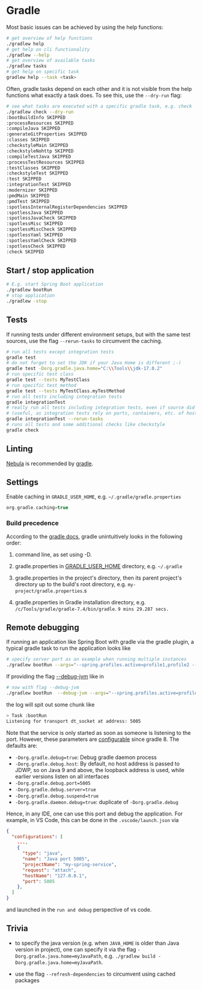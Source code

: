 # Gradle

Most basic issues can be achieved by using the help functions:

```bash
# get overview of help functions
./gradlew help
# get help on cli functionality
./gradlew --help
# get overview of available tasks
./gradlew tasks
# get help on specific task
gradlew help --task <task>
```

Often, gradle tasks depend on each other and it is not visible from the help functions what exactly a task does. To see this, use the `--dry-run` flag:

```bash
# see what tasks are executed with a specific gradle task, e.g. check
./gradlew check --dry-run
:bootBuildInfo SKIPPED
:processResources SKIPPED
:compileJava SKIPPED
:generateGitProperties SKIPPED
:classes SKIPPED
:checkstyleMain SKIPPED
:checkstyleNohttp SKIPPED
:compileTestJava SKIPPED
:processTestResources SKIPPED
:testClasses SKIPPED
:checkstyleTest SKIPPED
:test SKIPPED
:integrationTest SKIPPED
:modernizer SKIPPED
:pmdMain SKIPPED
:pmdTest SKIPPED
:spotlessInternalRegisterDependencies SKIPPED
:spotlessJava SKIPPED
:spotlessJavaCheck SKIPPED
:spotlessMisc SKIPPED
:spotlessMiscCheck SKIPPED
:spotlessYaml SKIPPED
:spotlessYamlCheck SKIPPED
:spotlessCheck SKIPPED
:check SKIPPED
```

## Start / stop application

```bash
# E.g. start Spring Boot application
./gradlew bootRun
# stop application
./gradlew -stop
```

## Tests

If running tests under different environment setups, but with the same test sources, use the flag `--rerun-tasks` to circumvent the caching.

```bash
# run all tests except integration tests
gradle test
# do not forget to set the JDK if your Java Home is different ;-)
gradle test -Dorg.gradle.java.home="C:\\Tools\\jdk-17.0.2"
# run specific test class
gradle test --tests MyTestClass
# run specific test method
gradle test --tests MyTestClass.myTestMethod
# run all tests including integration tests
gradle integrationTest
# really run all tests including integration tests, even if source did not change
# (useful, as integration tests rely on ports, containers, etc. of host system which might change)
gradle integrationTest --rerun-tasks
# runs all tests and some additional checks like checkstyle
gradle check
```

## Linting

[Nebula](https://github.com/nebula-plugins/gradle-lint-plugin) is recommended by [gradle](https://docs.gradle.org/current/userguide/performance.html).

## Settings

Enable caching in `GRADLE_USER_HOME`, e.g. `~/.gradle/gradle.properties`

```gradle
org.gradle.caching=true
```

### Build precedence

According to the [gradle docs](https://docs.gradle.org/current/userguide/build_environment.html#sec:gradle_configuration_properties), gradle unintuitively looks in the following order:

1. command line, as set using -D.

2. gradle.properties in [GRADLE_USER_HOME](https://docs.gradle.org/current/userguide/directory_layout.html#dir:gradle_user_home) directory, e.g. `~/.gradle`

3. gradle.properties in the project's directory, then its parent project's directory up to the build's root directory, e.g. `my-project/gradle.properties`.s

4. gradle.properties in Gradle installation directory, e.g. `/c/Tools/gradle/gradle-7.4/bin/gradle`. `9 mins 29.287 secs.`

## Remote debugging

If running an application like Spring Boot with gradle via the gradle plugin, a typical gradle task to run the application looks like

```bash
# specify server port as an example when running multiple instances
./gradlew bootRun --args="--spring.profiles.active=profile1,profile2 --server.port=8082"
```

If providing the flag [--debug-jvm](https://docs.gradle.org/current/userguide/application_plugin.html#sec:application_usage) like in

```bash
# now with flag --debug-jvm
./gradlew bootRun  --debug-jvm --args="--spring.profiles.active=profile1,profile2 --server.port=8082"
```

the log will spit out some chunk like

```bash
> Task :bootRun
Listening for transport dt_socket at address: 5005
```

Note that the service is only started as soon as someone is listening to the port. However, these parameters are [configurable](https://docs.gradle.org/current/userguide/command_line_interface.html#sec:command_line_debugging) since gradle 8. The defaults are:

- `-Dorg.gradle.debug=true`: Debug gradle daemon process
- `-Dorg.gradle.debug.host`: By default, no host address is passed to JDWP, so on Java 9 and above, the loopback address is used, while earlier versions listen on all interfaces
- `-Dorg.gradle.debug.port=5005`
- `-Dorg.gradle.debug.server=true`
- `-Dorg.gradle.debug.suspend=true`
- `-Dorg.gradle.daemon.debug=true`: duplicate of `-Dorg.gradle.debug`

Hence, in any IDE, one can use this port and debug the application. For example, in VS Code, this can be done in the `.vscode/launch.json` via

```json
{
  "configurations": [
    ...,
    {
      "type": "java",
      "name": "Java port 5005",
      "projectName": "my-spring-service",
      "request": "attach",
      "hostName": "127.0.0.1",
      "port": 5005
    },
  ]
}
```

and launched in the `run and debug` perspective of vs code.

## Trivia

- to specify the java version (e.g. when `JAVA_HOME` is older than Java version in project), one can specify it via the flag `-Dorg.gradle.java.home=myJavaPath`, e.g. `./gradlew build -Dorg.gradle.java.home=myJavaPath`.

- use the flag `--refresh-dependencies` to circumvent using cached packages
